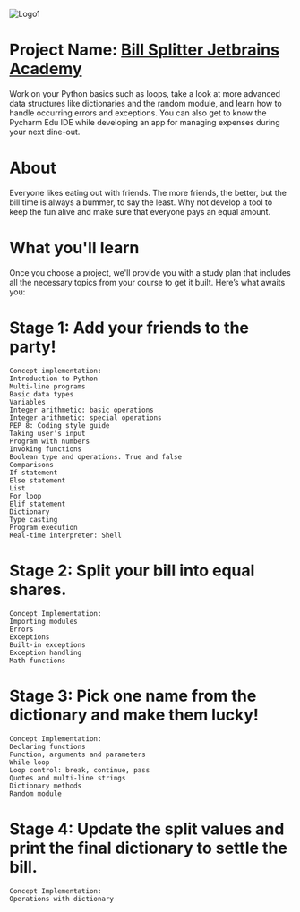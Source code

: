 ![Logo1](https://upload.wikimedia.org/wikipedia/en/0/08/JetBrains_beam_logo.svg)
# Project Name: [Bill Splitter Jetbrains Academy](https://hyperskill.org/projects/175)
Work on your Python basics such as loops, take a look at more advanced data structures like dictionaries and the random module, and learn how to handle occurring errors and exceptions. You can also get to know the Pycharm Edu IDE while developing an app for managing expenses during your next dine-out.

# About
Everyone likes eating out with friends. The more friends, the better, but the bill time is always a bummer, to say the least. Why not develop a tool to keep the fun alive and make sure that everyone pays an equal amount.
# What you'll learn
Once you choose a project, we'll provide you with a study plan that includes all the necessary topics from your course to get it built. Here’s what awaits you:

# Stage 1: Add your friends to the party!
```
Concept implementation:
Introduction to Python
Multi-line programs
Basic data types
Variables
Integer arithmetic: basic operations
Integer arithmetic: special operations
PEP 8: Coding style guide
Taking user's input
Program with numbers
Invoking functions
Boolean type and operations. True and false
Comparisons
If statement
Else statement
List
For loop
Elif statement
Dictionary
Type casting
Program execution
Real-time interpreter: Shell
```
# Stage 2: Split your bill into equal shares.
```
Concept Implementation:
Importing modules
Errors
Exceptions
Built-in exceptions
Exception handling
Math functions
```
# Stage 3: Pick one name from the dictionary and make them lucky!
```
Concept Implementation:
Declaring functions
Function, arguments and parameters
While loop
Loop control: break, continue, pass
Quotes and multi-line strings
Dictionary methods
Random module
```
# Stage 4: Update the split values and print the final dictionary to settle the bill.
```
Concept Implementation:
Operations with dictionary
```
